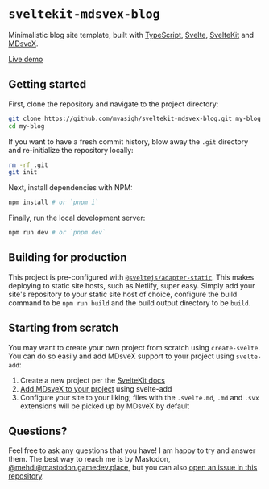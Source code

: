 # `sveltekit-mdsvex-blog`

Minimalistic blog site template, built with [TypeScript](https://www.typescriptlang.org/), [Svelte](https://svelte.dev), [SvelteKit](https://kit.svelte.dev) and [MDsveX](https://mdsvex.com).

[Live demo](https://sveltekit-mdsvex-blog.netlify.app)

## Getting started

First, clone the repository and navigate to the project directory:

```bash
git clone https://github.com/mvasigh/sveltekit-mdsvex-blog.git my-blog
cd my-blog
```

If you want to have a fresh commit history, blow away the `.git` directory and re-initialize the repository locally:

```bash
rm -rf .git
git init
```

Next, install dependencies with NPM:

```bash
npm install # or `pnpm i`
```

Finally, run the local development server:

```bash
npm run dev # or `pnpm dev`
```

## Building for production

This project is pre-configured with [`@sveltejs/adapter-static`](https://github.com/sveltejs/kit/tree/master/packages/adapter-static). This makes deploying to static site hosts, such as Netlify, super easy. Simply add your site's repository to your static site host of choice, configure the build command to be `npm run build` and the build output directory to be `build`.

## Starting from scratch

You may want to create your own project from scratch using `create-svelte`. You can do so easily and add MDsveX support to your project using `svelte-add`:

1. Create a new project per the [SvelteKit docs](https://kit.svelte.dev/docs#introduction-getting-started)
2. [Add MDsveX to your project](https://github.com/svelte-add/mdsvex#-adding-to-sveltekit) using svelte-add
3. Configure your site to your liking; files with the `.svelte.md`, `.md` and `.svx` extensions will be picked up by MDsveX by default

## Questions?

Feel free to ask any questions that you have! I am happy to try and answer them. The best way to reach me is by Mastodon, [@mehdi@mastodon.gamedev.place](https://mastodon.gamedev.place/@mehdi), but you can also [open an issue in this repository](https://github.com/mvasigh/sveltekit-mdsvex-blog/issues/new).